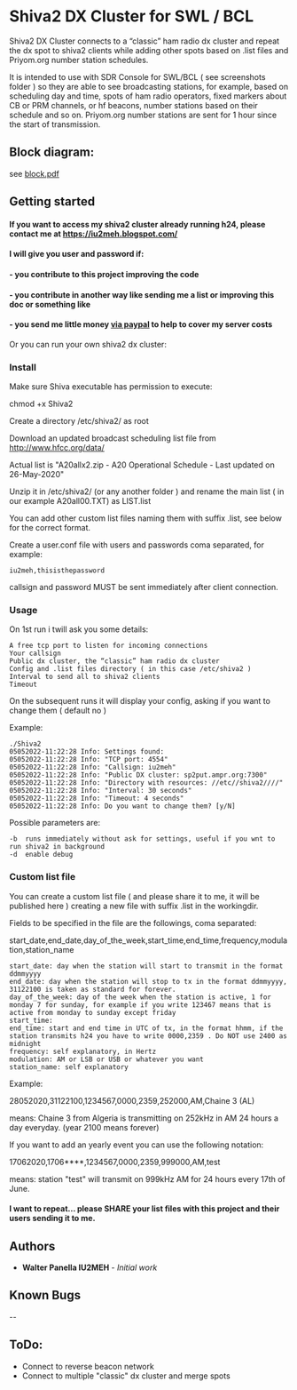 # Shiva2 DX Cluster for SWL / BCL

Shiva2 DX Cluster connects to a “classic” ham radio dx cluster and repeat the dx spot to shiva2 clients while adding other spots based on .list files and Priyom.org number station schedules.

It is intended to use with SDR Console for SWL/BCL ( see screenshots folder ) so they are able to see broadcasting stations, for example, based on scheduling day and time, spots of ham radio operators, fixed markers about CB or PRM channels, or hf beacons, number stations based on their schedule and so on.
Priyom.org number stations are sent for 1 hour since the start of transmission.

## Block diagram:
see [block.pdf](https://github.com/IU2MEH/shiva2/blob/main/block.pdf)
 

## Getting started
#### If you want to access my shiva2 cluster already running h24, please contact me at https://iu2meh.blogspot.com/
#### I will give you user and password if:
#### - you contribute to this project improving the code 
#### - you contribute in another way like sending me a list or improving this doc or something like
#### - you send me little money [via paypal](https://www.paypal.com/paypalme/iu2meh) to help to cover my server costs

Or you can run your own shiva2 dx cluster:

### Install
Make sure Shiva executable has permission to execute:

chmod +x Shiva2

Create a directory /etc/shiva2/ as root

Download an updated broadcast scheduling list file from http://www.hfcc.org/data/

Actual list is "A20allx2.zip - A20 Operational Schedule - Last updated on 26-May-2020"

Unzip it in /etc/shiva2/ (or any another folder ) and rename the main list ( in our example A20all00.TXT) as LIST.list

You can add other custom list files naming them with suffix .list, see below for the correct format.

Create a user.conf file with users and passwords coma separated, for example:

	iu2meh,thisisthepassword
  
callsign and password MUST be sent immediately after client connection.

### Usage

On 1st run i twill ask you some details:

	A free tcp port to listen for incoming connections
	Your callsign
	Public dx cluster, the “classic” ham radio dx cluster
	Config and .list files directory ( in this case /etc/shiva2 )
	Interval to send all to shiva2 clients
	Timeout
On the subsequent runs it will display your config, 
asking if you want to change them ( default no )

Example:

	./Shiva2
	05052022-11:22:28 Info: Settings found:
	05052022-11:22:28 Info: "TCP port: 4554"
	05052022-11:22:28 Info: "Callsign: iu2meh"
	05052022-11:22:28 Info: "Public DX cluster: sp2put.ampr.org:7300"
	05052022-11:22:28 Info: "Directory with resources: //etc//shiva2////"
	05052022-11:22:28 Info: "Interval: 30 seconds"
	05052022-11:22:28 Info: "Timeout: 4 seconds"
	05052022-11:22:28 Info: Do you want to change them? [y/N]

Possible parameters are:

	-b	runs immediately without ask for settings, useful if you wnt to run shiva2 in background
	-d	enable debug

### Custom list file

You can create a custom list file ( and please share it to me, it will be published here ) creating a new file with suffix .list in the workingdir.

Fields to be specified in the file are the followings, coma separated:

start_date,end_date,day_of_the_week,start_time,end_time,frequency,modulation,station_name

	start_date: day when the station will start to transmit in the format ddmmyyyy
	end_date: day when the station will stop to tx in the format ddmmyyyy, 31122100 is taken as standard for forever.
	day_of_the_week: day of the week when the station is active, 1 for monday 7 for sunday, for example if you write 123467 means that is active from monday to sunday except friday
	start_time:
	end_time: start and end time in UTC of tx, in the format hhmm, if the station transmits h24 you have to write 0000,2359 . Do NOT use 2400 as midnight
	frequency: self explanatory, in Hertz
	modulation: AM or LSB or USB or whatever you want
	station_name: self explanatory

Example:

28052020,31122100,1234567,0000,2359,252000,AM,Chaine 3 (AL)

means: Chaine 3 from Algeria is transmitting on 252kHz in AM 24 hours a day everyday. (year 2100 means forever)

If you want to add an yearly event you can use the following notation:

17062020,1706****,1234567,0000,2359,999000,AM,test

means: station "test" will transmit on 999kHz AM for 24 hours every 17th of June.

#### I want to repeat... please SHARE your list files with this project and their users sending it to me.

## Authors

* **Walter Panella IU2MEH** - *Initial work*

## Known Bugs
--


## ToDo:

- Connect to reverse beacon network
- Connect to multiple "classic" dx cluster and merge spots
